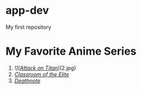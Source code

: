 # app-dev
My first repository

# **My Favorite Anime Series**

1. *!][[Attack on Titan](https://en.wikipedia.org/wiki/Attack_on_Titan)*](2.jpg)
2. *[Classroom of the Elite](https://en.wikipedia.org/wiki/Classroom_of_the_Elite)*
3. *[Deathnote](https://en.wikipedia.org/wiki/Death_Note)*
